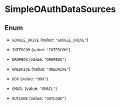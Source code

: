

# SimpleOAuthDataSources

## Enum


* `GOOGLE_DRIVE` (value: `"GOOGLE_DRIVE"`)

* `INTERCOM` (value: `"INTERCOM"`)

* `DROPBOX` (value: `"DROPBOX"`)

* `ONEDRIVE` (value: `"ONEDRIVE"`)

* `BOX` (value: `"BOX"`)

* `GMAIL` (value: `"GMAIL"`)

* `OUTLOOK` (value: `"OUTLOOK"`)




